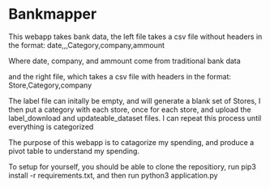 # Bankmapper

This webapp takes bank data, 
the left file takes a csv file without headers in the format:
date,,,Category,company,ammount

Where date, company, and ammount come from traditional bank data

and the right file, which takes a csv file with headers in the format:
Store,Category,company

The label file can initally be empty, and will generate a blank set of Stores, I then put a category with each store, once for each store, and upload the label_download and updateable_dataset files. I can repeat this process until everything is categorized



The purpose of this webapp is to catagorize my spending, and produce a pivot table to understand my spending. 


To setup for yourself, you should be able to clone the repositiory, run pip3 install -r requirements.txt, and then run python3 application.py

